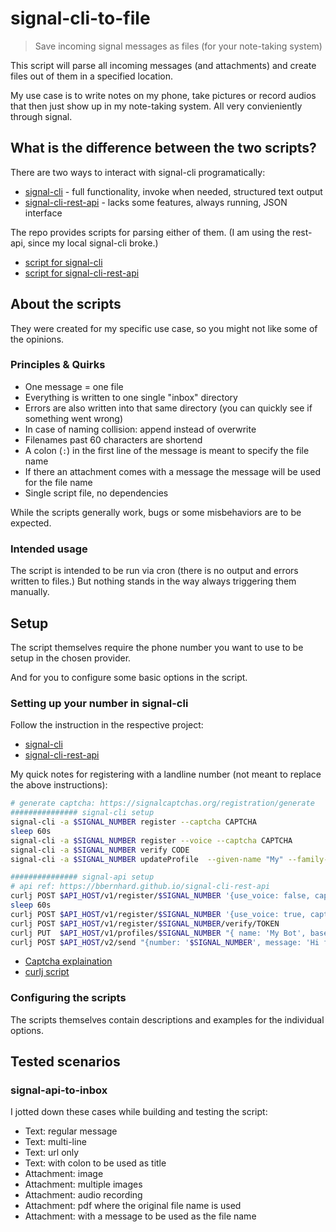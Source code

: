 # signal-cli-to-file

> Save incoming signal messages as files (for your note-taking system)

This script will parse all incoming messages (and attachments) and create files
out of them in a specified location.

My use case is to write notes on my phone, take pictures or record audios that
then just show up in my note-taking system. All very convieniently through
signal.

## What is the difference between the two scripts?

There are two ways to interact with signal-cli programatically:

- [signal-cli](https://github.com/AsamK/signal-cli) - full functionality, invoke when needed, structured text output
- [signal-cli-rest-api](https://github.com/bbernhard/signal-cli-rest-api) - lacks some features, always running, JSON interface

The repo provides scripts for parsing either of them.
(I am using the rest-api, since my local signal-cli broke.)

- [script for signal-cli](signal-cli-to-inbox)
- [script for signal-cli-rest-api](signal-api-to-inbox)

## About the scripts

They were created for my specific use case, so you might not like some of the
opinions.

### Principles & Quirks

- One message = one file
- Everything is written to one single "inbox" directory
- Errors are also written into that same directory (you can quickly see if something went wrong)
- In case of naming collision: append instead of overwrite
- Filenames past 60 characters are shortend
- A colon (`:`) in the first line of the message is meant to specify the file name
- If there an attachment comes with a message the message will be used for the file name
- Single script file, no dependencies

While the scripts generally work, bugs or some misbehaviors are to be expected.

### Intended usage

The script is intended to be run via cron (there is no output and errors written to files.)
But nothing stands in the way always triggering them manually.

## Setup

The script themselves require the phone number you want to use to be setup in
the chosen provider.

And for you to configure some basic options in the script.

### Setting up your number in signal-cli

Follow the instruction in the respective project:
- [signal-cli](https://github.com/AsamK/signal-cli?tab=readme-ov-file#usage)
- [signal-cli-rest-api](https://github.com/bbernhard/signal-cli-rest-api?tab=readme-ov-file#getting-started)

My quick notes for registering with a landline number (not meant to replace the
above instructions):

```sh
# generate captcha: https://signalcaptchas.org/registration/generate
############### signal-cli setup
signal-cli -a $SIGNAL_NUMBER register --captcha CAPTCHA
sleep 60s
signal-cli -a $SIGNAL_NUMBER register --voice --captcha CAPTCHA
signal-cli -a $SIGNAL_NUMBER verify CODE
signal-cli -a $SIGNAL_NUMBER updateProfile  --given-name "My" --family-name "Bot" --about "Beep Boop, I'm automated" --avatar inbox.png

############### signal-api setup
# api ref: https://bbernhard.github.io/signal-cli-rest-api
curlj POST $API_HOST/v1/register/$SIGNAL_NUMBER '{use_voice: false, captcha: "CAPTCHA"}'
sleep 60s
curlj POST $API_HOST/v1/register/$SIGNAL_NUMBER '{use_voice: true, captcha: "CAPTCHA"}'
curlj POST $API_HOST/v1/register/$SIGNAL_NUMBER/verify/TOKEN
curlj PUT  $API_HOST/v1/profiles/$SIGNAL_NUMBER "{ name: 'My Bot', base64_avatar: '$(cat inbox.png | base64 -w0 -)' }"
curlj POST $API_HOST/v2/send "{number: '$SIGNAL_NUMBER', message: 'Hi from the API', recipients: ['YOUR_NUMBER']}"
```

- [Captcha explaination](https://github.com/AsamK/signal-cli/wiki/Registration-with-captcha)
- [curlj script](https://github.com/jneidel/dotfiles/blob/master/scripts/curlj)

### Configuring the scripts

The scripts themselves contain descriptions and examples for the individual
options.

## Tested scenarios
### signal-api-to-inbox

I jotted down these cases while building and testing the script:

- Text: regular message
- Text: multi-line
- Text: url only
- Text: with colon to be used as title
- Attachment: image
- Attachment: multiple images
- Attachment: audio recording
- Attachment: pdf where the original file name is used
- Attachment: with a message to be used as the file name
